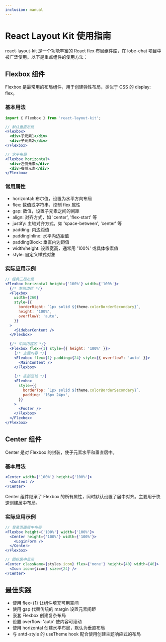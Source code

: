 ```yaml
---
inclusion: manual
---
```

# React Layout Kit 使用指南

react-layout-kit 是一个功能丰富的 React flex 布局组件库，在 lobe-chat 项目中被广泛使用。以下是重点组件的使用方法：

## Flexbox 组件

Flexbox 是最常用的布局组件，用于创建弹性布局，类似于 CSS 的 display: flex。

### 基本用法

```jsx
import { Flexbox } from 'react-layout-kit';

// 默认垂直布局
<Flexbox>
  <div>子元素1</div>
  <div>子元素2</div>
</Flexbox>

// 水平布局
<Flexbox horizontal>
  <div>左侧元素</div>
  <div>右侧元素</div>
</Flexbox>
```

### 常用属性

- horizontal: 布尔值，设置为水平方向布局
- flex: 数值或字符串，控制 flex 属性
- gap: 数值，设置子元素之间的间距
- align: 对齐方式，如 'center', 'flex-start' 等
- justify: 主轴对齐方式，如 'space-between', 'center' 等
- padding: 内边距值
- paddingInline: 水平内边距值
- paddingBlock: 垂直内边距值
- width/height: 设置宽高，通常用 '100%' 或具体像素值
- style: 自定义样式对象

### 实际应用示例

```jsx
// 经典三栏布局
<Flexbox horizontal height={'100%'} width={'100%'}>
  {/* 左侧边栏 */}
  <Flexbox
    width={260}
    style={{
      borderRight: `1px solid ${theme.colorBorderSecondary}`,
      height: '100%',
      overflowY: 'auto',
    }}
  >
    <SidebarContent />
  </Flexbox>
  
  {/* 中间内容区 */}
  <Flexbox flex={1} style={{ height: '100%' }}>
    {/* 主要内容 */}
    <Flexbox flex={1} padding={24} style={{ overflowY: 'auto' }}>
      <MainContent />
    </Flexbox>
    
    {/* 底部区域 */}
    <Flexbox
      style={{
        borderTop: `1px solid ${theme.colorBorderSecondary}`,
        padding: '16px 24px',
      }}
    >
      <Footer />
    </Flexbox>
  </Flexbox>
</Flexbox>
```

## Center 组件

Center 是对 Flexbox 的封装，使子元素水平和垂直居中。

### 基本用法

```jsx
<Center width={'100%'} height={'100%'}>
  <Content />
</Center>
```

Center 组件继承了 Flexbox 的所有属性，同时默认设置了居中对齐。主要用于快速创建居中布局。

### 实际应用示例

```jsx
// 登录页面居中布局
<Flexbox height={'100%'} width={'100%'}>
  <Center height={'100%'} width={'100%'}>
    <LoginForm />
  </Center>
</Flexbox>

// 图标居中显示
<Center className={styles.icon} flex={'none'} height={40} width={40}>
  <Icon icon={icon} size={24} />
</Center>
```

## 最佳实践

- 使用 flex={1} 让组件填充可用空间
- 使用 gap 代替传统的 margin 设置元素间距
- 嵌套 Flexbox 创建复杂布局
- 设置 overflow: 'auto' 使内容可滚动
- 使用 horizontal 创建水平布局，默认为垂直布局
- 与 antd-style 的 useTheme hook 配合使用创建主题响应式的布局